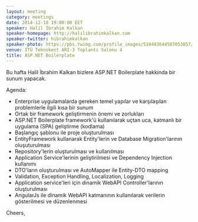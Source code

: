 ```yaml
---
layout: meeting
category: meetings
date: 2014-12-18 19:00:00 EET
speaker: Halil İbrahim Kalkan
speaker-homepage: http://halilibrahimkalkan.com
speaker-twitter: hibrahimkalkan
speaker-photo: https://pbs.twimg.com/profile_images/510483644587053057/8mfWzjsR.jpeg
venue: ITÜ Teknokent ARI-3 Toplantı Salonu 4
title: ASP.NET Boilerplate
---
```

Bu hafta Halil İbrahim Kalkan bizlere ASP.NET Boilerplate hakkinda bir sunum yapacak.


Agenda:

- Enterprise uygulamalarda gereken temel yapılar ve karşılaşılan problemlerle ilgili kısa bir sunum
- Ortak bir framework geliştirmenin önemi ve zorlukları
- ASP.NET Boilerplate framework'ü kullanılarak uçtan uca, katmanlı bir uygulama (SPA) geliştirme (kodlama)
- Başlangıç şablonu ile proje oluşturulması
- EntityFramework kullanarak Entity'lerin ve Database Migration'larının oluşuturulması
- Repository'lerin oluşturulması ve kullanılması
- Application Service'lerinin geliştirilmesi ve Dependency Injection kullanımı
- DTO'ların oluşturulması ve AutoMapper ile Entity-DTO mapping
- Validation, Exception Handling, Localization, Logging
- Application service'leri için dinamik WebAPI Controller'larının oluşturulması
- AngularJs ile dinamik WebAPI katmanının kullanılarak verilerin gösterilmesi ve düzenlenmesi

Cheers,
